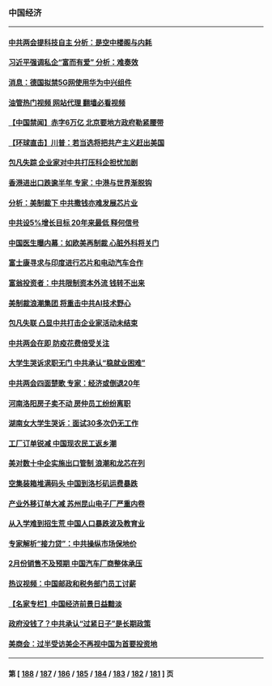 ### 中国经济
---
#### [中共两会提科技自主 分析：是空中楼阁与内耗](../../pages/ncid283/n13944137.md?03070845) 
#### [习近平强调私企“富而有爱” 分析：难奏效](../../pages/ncid283/n13944411.md?03070845) 
#### [消息：德国拟禁5G网使用华为中兴组件](../../pages/ncid283/n13944416.md?03070845) 
#### [油管热门视频 网站代理 翻墙必看视频](http://138.2.39.72:81/youtube.html?epic-marker?03070845)
#### [【中国禁闻】赤字6万亿 北京要地方政府勒紧腰带](../../pages/ncid283/n13944121.md?03070845) 
#### [【环球直击】川普：若当选将把共产主义赶出美国](../../pages/ncid283/n13944131.md?03070845) 
#### [包凡失踪 企业家对中共打压科企担忧加剧](../../pages/ncid283/n13944043.md?03070845) 
#### [香港进出口跌逾半年 专家：中港与世界渐脱钩](../../pages/ncid283/n13944025.md?03070845) 
#### [分析：美制裁下 中共撒钱亦难发展芯片业](../../pages/ncid283/n13943934.md?03070845) 
#### [中共设5%增长目标 20年来最低 释何信号](../../pages/ncid283/n13943704.md?03070845) 
#### [中国医生曝内幕：如欧美再制裁 心脏外科将关门](../../pages/ncid283/n13943181.md?03070845) 
#### [富士康寻求与印度进行芯片和电动汽车合作](../../pages/ncid283/n13943154.md?03070845) 
#### [富翁投资者：中共限制资本外流 钱转不出来](../../pages/ncid283/n13942831.md?03070845) 
#### [美制裁浪潮集团 将重击中共AI技术野心](../../pages/ncid283/n13942798.md?03070845) 
#### [包凡失联 凸显中共打击企业家活动未结束](../../pages/ncid283/n13942585.md?03070845) 
#### [中共两会在即 防疫花费倍受关注](../../pages/ncid283/n13942587.md?03070845) 
#### [大学生哭诉求职无门 中共承认“稳就业困难”](../../pages/ncid283/n13942260.md?03070845) 
#### [中共两会四面楚歌 专家：经济或倒退20年](../../pages/ncid283/n13942270.md?03070845) 
#### [河南洛阳房子卖不动 房仲员工纷纷离职](../../pages/ncid283/n13942000.md?03070845) 
#### [湖南女大学生哭诉：面试30多次仍无工作](../../pages/ncid283/n13942188.md?03070845) 
#### [工厂订单锐减 中国现农民工返乡潮](../../pages/ncid283/n13941947.md?03070845) 
#### [美对数十中企实施出口管制 浪潮和龙芯在列](../../pages/ncid283/n13941870.md?03070845) 
#### [空集装箱堆满码头 中国到洛杉矶运费暴跌](../../pages/ncid283/n13941766.md?03070845) 
#### [产业外移订单大减 苏州昆山电子厂严重内卷](../../pages/ncid283/n13941502.md?03070845) 
#### [从入学难到招生荒 中国人口暴跌波及教育业](../../pages/ncid283/n13941408.md?03070845) 
#### [专家解析“接力贷”：中共操纵市场保地价](../../pages/ncid283/n13941294.md?03070845) 
#### [2月份销售不及预期 中国汽车厂商整体承压](../../pages/ncid283/n13941337.md?03070845) 
#### [热议视频：中国邮政和税务部门员工讨薪](../../pages/ncid283/n13940997.md?03070845) 
#### [【名家专栏】中国经济前景日益黯淡](../../pages/ncid283/n13940788.md?03070845) 
#### [政府没钱了？中共承认“过紧日子”是长期政策](../../pages/ncid283/n13940921.md?03070845) 
#### [美商会：过半受访美企不再视中国为首要投资地](../../pages/ncid283/n13940578.md?03070845) 

---
#### 第 [ [188](./188.md?03070845) / [187](./187.md?03070845) / [186](./186.md?03070845) / [185](./185.md?03070845) / [184](./184.md?03070845) / [183](./183.md?03070845) / [182](./182.md?03070845) / [181](./181.md?03070845) ] 页
